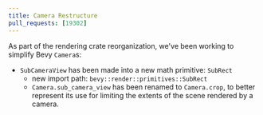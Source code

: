 ```yaml
---
title: Camera Restructure
pull_requests: [19302]
---
```


As part of the rendering crate reorganization, we've been working to simplify Bevy `Camera`s:

- `SubCameraView` has been made into a new math primitive: `SubRect`
  - new import path: `bevy::render::primitives::SubRect`
  - `Camera.sub_camera_view` has been renamed to `Camera.crop`, to better represent its
    use for limiting the extents of the scene rendered by a camera.
